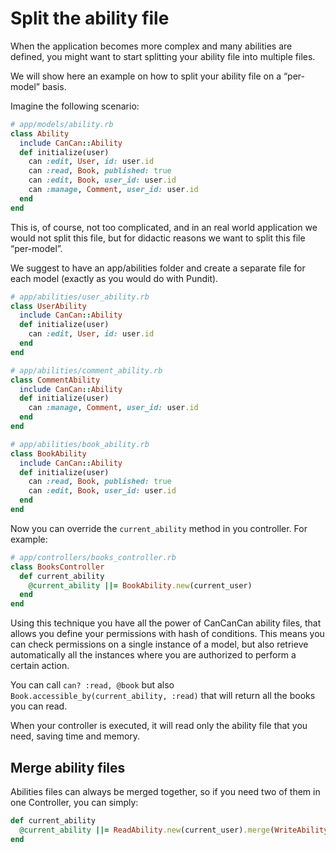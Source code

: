 # Split the ability file

When the application becomes more complex and many abilities are defined, you might want to start splitting your ability file into multiple files.

We will show here an example on how to split your ability file on a “per-model” basis.

Imagine the following scenario:

```ruby
# app/models/ability.rb
class Ability
  include CanCan::Ability
  def initialize(user)
    can :edit, User, id: user.id
    can :read, Book, published: true
    can :edit, Book, user_id: user.id
    can :manage, Comment, user_id: user.id
  end
end
```

This is, of course, not too complicated, and in an real world application we would not split this file, but for didactic reasons we want to split this file “per-model”.

We suggest to have an app/abilities folder and create a separate file for each model (exactly as you would do with Pundit).

```ruby
# app/abilities/user_ability.rb
class UserAbility
  include CanCan::Ability
  def initialize(user)
    can :edit, User, id: user.id
  end
end

# app/abilities/comment_ability.rb
class CommentAbility
  include CanCan::Ability
  def initialize(user)
    can :manage, Comment, user_id: user.id
  end
end

# app/abilities/book_ability.rb
class BookAbility
  include CanCan::Ability
  def initialize(user)
    can :read, Book, published: true
    can :edit, Book, user_id: user.id
  end
end
```

Now you can override the `current_ability` method in you controller. For example:

```ruby
# app/controllers/books_controller.rb
class BooksController
  def current_ability
    @current_ability ||= BookAbility.new(current_user)
  end
end
```

Using this technique you have all the power of CanCanCan ability files, that allows you define your permissions with hash of conditions. This means you can check permissions on a single instance of a model, but also retrieve automatically all the instances where you are authorized to perform a certain action.

You can call `can? :read, @book` but also `Book.accessible_by(current_ability, :read)` that will return all the books you can read.

When your controller is executed, it will read only the ability file that you need, saving time and memory.

## Merge ability files

Abilities files can always be merged together, so if you need two of them in one Controller, you can simply:

```ruby
def current_ability
  @current_ability ||= ReadAbility.new(current_user).merge(WriteAbility.new(current_user))
end
```
